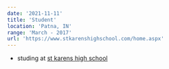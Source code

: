 ```yaml
---
date: '2021-11-11'
title: 'Student'
location: 'Patna, IN'
range: 'March - 2017'
url: 'https://www.stkarenshighschool.com/home.aspx'
---
```


- studing at [st karens high school](https://www.stkarenshighschool.com/home.aspx)

